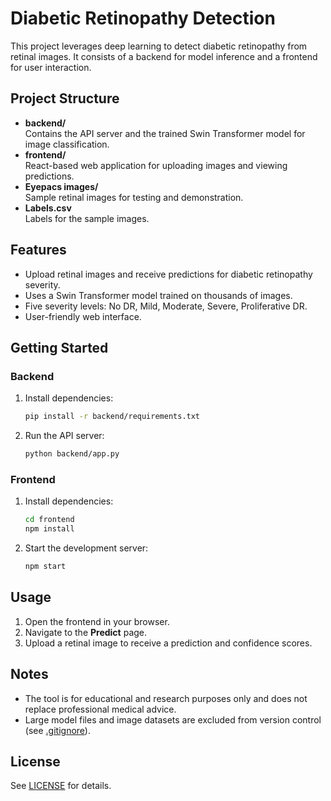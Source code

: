 # Diabetic Retinopathy Detection

This project leverages deep learning to detect diabetic retinopathy from retinal images. It consists of a backend for model inference and a frontend for user interaction.

## Project Structure

- **backend/**  
  Contains the API server and the trained Swin Transformer model for image classification.
- **frontend/**  
  React-based web application for uploading images and viewing predictions.
- **Eyepacs images/**  
  Sample retinal images for testing and demonstration.
- **Labels.csv**  
  Labels for the sample images.

## Features

- Upload retinal images and receive predictions for diabetic retinopathy severity.
- Uses a Swin Transformer model trained on thousands of images.
- Five severity levels: No DR, Mild, Moderate, Severe, Proliferative DR.
- User-friendly web interface.

## Getting Started

### Backend

1. Install dependencies:
    ```sh
    pip install -r backend/requirements.txt
    ```
2. Run the API server:
    ```sh
    python backend/app.py
    ```

### Frontend

1. Install dependencies:
    ```sh
    cd frontend
    npm install
    ```
2. Start the development server:
    ```sh
    npm start
    ```

## Usage

1. Open the frontend in your browser.
2. Navigate to the **Predict** page.
3. Upload a retinal image to receive a prediction and confidence scores.

## Notes

- The tool is for educational and research purposes only and does not replace professional medical advice.
- Large model files and image datasets are excluded from version control (see [.gitignore](.gitignore)).

## License

See [LICENSE](LICENSE) for details.